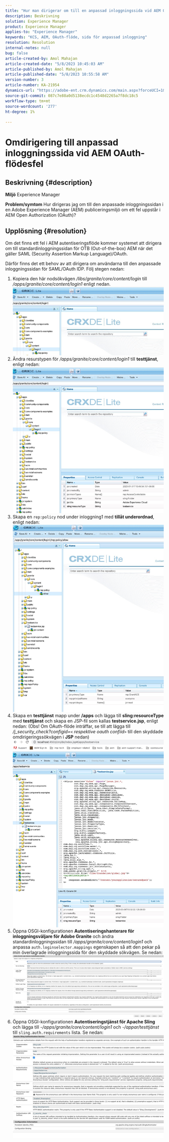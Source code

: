 ```yaml
---
title: "Hur man dirigerar om till en anpassad inloggningssida vid AEM OAuth-flödesfel"
description: Beskrivning
solution: Experience Manager
product: Experience Manager
applies-to: "Experience Manager"
keywords: "KCS, AEM, OAuth-flöde, sida för anpassad inloggning"
resolution: Resolution
internal-notes: null
bug: false
article-created-by: Amol Mahajan
article-created-date: "5/8/2023 10:45:03 AM"
article-published-by: Amol Mahajan
article-published-date: "5/8/2023 10:55:58 AM"
version-number: 3
article-number: KA-21954
dynamics-url: "https://adobe-ent.crm.dynamics.com/main.aspx?forceUCI=1&pagetype=entityrecord&etn=knowledgearticle&id=e93f925e-8ded-ed11-8849-6045bd006295"
source-git-commit: 087c7e88a0d5138ecdc1c4548d2265a7f8dc18c5
workflow-type: tm+mt
source-wordcount: '277'
ht-degree: 1%

---
```


# Omdirigering till anpassad inloggningssida vid AEM OAuth-flödesfel

## Beskrivning {#description}

<b>Miljö</b>
Experience Manager


<b>Problem/symtom</b>
Hur dirigeras jag om till den anpassade inloggningssidan i en Adobe Experience Manager (AEM) publiceringsmiljö om ett fel uppstår i AEM Open Authorization (OAuth)?


## Upplösning {#resolution}


Om det finns ett fel i AEM autentiseringsflöde kommer systemet att dirigera om till standardinloggningssidan för OTB (Out-of-the-box) AEM när det gäller SAML (Security Assertion Markup Language)/OAuth.

Därför finns det ett behov av att dirigera om användarna till den anpassade inloggningssidan för SAML/OAuth IDP. Följ stegen nedan:

1. Kopiera den här nodsökvägen */libs/granite/core/content/login* till */apps/granite/core/content/login1* enligt nedan.![](assets/704db5a9-53eb-ed11-a7c6-6045bd006e5a.png)
2. Ändra resurstypen för */apps/granite/core/content/login1* till <b>testtjänst</b>, enligt nedan:![](assets/25e0ebb5-ede4-ed11-a7c7-6045bd006a22.png)
3. Skapa en `rep:policy` nod under inloggning1 med <b>tillåt underordnad</b>, enligt nedan:![](assets/cc0347ce-ede4-ed11-a7c7-6045bd006a22.png)
4. Skapa en <b>testtjänst</b> mapp under <b>/apps</b> och lägga till <b>sling:resourceType</b> med <b>testtjänst</b> och skapa en JSP-fil som kallas <b>testservice.jsp</b>, enligt nedan: (Obs! Om OAuth-flöde inträffar, se till att lägga till */j_security_check?configid=`<` respektive oauth confiid`>`* till den skyddade omdirigeringssökvägen i <b>JSP</b> nedan)![](assets/aec657e1-ede4-ed11-a7c7-6045bd006a22.png)
5. Öppna OSGI-konfigurationen <b>Autentiseringshanterare för inloggningsväljare för Adobe Granite</b> och ändra standardinloggningssidan till */apps/granite/core/content/login1* och anpassa `auth.loginselector.mappings` egenskapen så att den pekar på min överlagrade inloggningssida för den skyddade sökvägen. Se nedan:![](assets/b45869f6-ede4-ed11-a7c7-6045bd006a22.png)
6. Öppna OSGI-konfigurationen <b>Autentiseringstjänst för Apache Sling</b> och lägga till *-/apps/granite/core/content/login1* och *-/appar/testtjänst* till `sling.auth.requirements` lista. Se nedan:![](assets/494fad08-eee4-ed11-a7c7-6045bd006a22.png)

